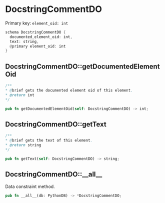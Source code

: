 # DocstringCommentDO

Primary key: `element_oid: int`

```rust
schema DocstringCommentDO {
  documented_element_oid: int,
  text: string,
  @primary element_oid: int
}
```
## DocstringCommentDO::getDocumentedElementOid

```java
/**
* @brief gets the documented element oid of this element.
* @return int
*/
```
```rust
pub fn getDocumentedElementOid(self: DocstringCommentDO) -> int;
```
## DocstringCommentDO::getText

```java
/**
* @brief gets the text of this element.
* @return string
*/
```
```rust
pub fn getText(self: DocstringCommentDO) -> string;
```
## DocstringCommentDO::\_\_all\_\_

Data constraint method.

```rust
pub fn __all__(db: PythonDB) -> *DocstringCommentDO;
```
